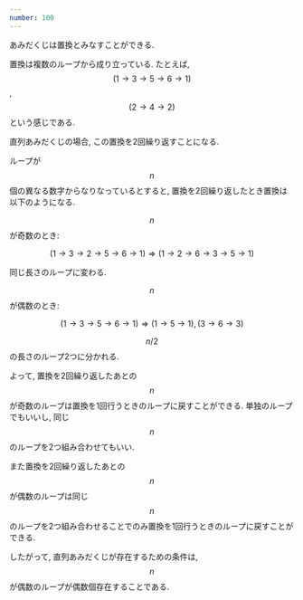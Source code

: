 ```yaml
---
number: 100
---
```

あみだくじは置換とみなすことができる.

置換は複数のループから成り立っている. たとえば, $$ (1 \rightarrow 3 \rightarrow 5 \rightarrow 6 \rightarrow 1) $$, $$ (2 \rightarrow 4 \rightarrow 2) $$ という感じである.

直列あみだくじの場合, この置換を2回繰り返すことになる.

ループが $$ n $$ 個の異なる数字からなりなっているとすると, 置換を2回繰り返したとき置換は以下のようになる.

$$ n $$ が奇数のとき:

$$
(1 \rightarrow 3 \rightarrow 2 \rightarrow 5 \rightarrow 6 \rightarrow 1) \Rightarrow (1 \rightarrow 2 \rightarrow 6 \rightarrow 3 \rightarrow 5 \rightarrow 1)
$$

同じ長さのループに変わる.

$$ n $$ が偶数のとき:

$$
(1 \rightarrow 3 \rightarrow 5 \rightarrow 6 \rightarrow 1) \Rightarrow (1 \rightarrow 5 \rightarrow 1), (3 \rightarrow 6 \rightarrow 3)
$$

$$ n / 2 $$ の長さのループ2つに分かれる.

よって, 置換を2回繰り返したあとの $$ n $$ が奇数のループは置換を1回行うときのループに戻すことができる. 単独のループでもいいし, 同じ $$ n $$ のループを2つ組み合わせてもいい.

また置換を2回繰り返したあとの $$ n $$ が偶数のループは同じ $$ n $$ のループを2つ組み合わせることでのみ置換を1回行うときのループに戻すことができる.

したがって, 直列あみだくじが存在するための条件は, $$ n $$ が偶数のループが偶数個存在することである.

